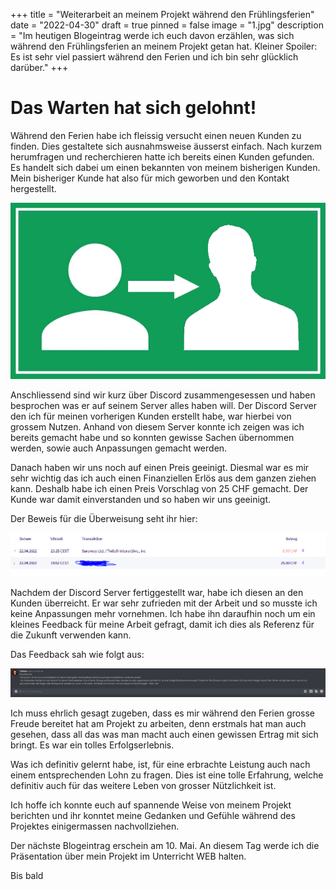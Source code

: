 +++
title = "Weiterarbeit an meinem Projekt während den Frühlingsferien"
date = "2022-04-30"
draft = true
pinned = false
image = "1.jpg"
description = "Im heutigen Blogeintrag werde ich euch davon erzählen, was sich während den Frühlingsferien an meinem Projekt getan hat. Kleiner Spoiler: Es ist sehr viel passiert während den Ferien und ich bin sehr glücklich darüber."
+++
# Das Warten hat sich gelohnt!

Während den Ferien habe ich fleissig versucht einen neuen Kunden zu finden. Dies gestaltete sich ausnahmsweise äusserst einfach. Nach kurzem herumfragen und recherchieren hatte ich bereits einen Kunden gefunden. Es handelt sich dabei um einen bekannten von meinem bisherigen Kunden. Mein bisheriger Kunde hat also für mich geworben und den Kontakt hergestellt. 

![](kontaktbilder-anpassen-android-titelbild.jpg)

Anschliessend sind wir kurz über Discord zusammengesessen und haben besprochen was er auf seinem Server alles haben will. Der Discord Server den ich für meinen vorherigen Kunden erstellt habe, war hierbei von grossem Nutzen. Anhand von diesem Server konnte ich zeigen was ich bereits gemacht habe und so konnten gewisse Sachen übernommen werden, sowie auch Anpassungen gemacht werden.

Danach haben wir uns noch auf einen Preis geeinigt. Diesmal war es mir sehr wichtig das ich auch einen Finanziellen Erlös aus dem ganzen ziehen kann. Deshalb habe ich einen Preis Vorschlag von 25 CHF gemacht. Der Kunde war damit einverstanden und so haben wir uns geeinigt.

Der Beweis für die Überweisung seht ihr hier:

![Hier seht ihr die Überweisung auf mein PaySafeCard Konto](microsoftteams-image.png)

Nachdem der Discord Server fertiggestellt war, habe ich diesen an den Kunden überreicht. Er war sehr zufrieden mit der Arbeit und so musste ich keine Anpassungen mehr vornehmen. Ich habe ihn daraufhin noch um ein kleines Feedback für meine Arbeit gefragt, damit ich dies als Referenz für die Zukunft verwenden kann.

Das Feedback sah wie folgt aus:

![Feedback von Mathias](microsoftteams-image-1-.png)

Ich muss ehrlich gesagt zugeben, dass es mir während den Ferien grosse Freude bereitet hat am Projekt zu arbeiten, denn erstmals hat man auch gesehen, dass all das was man macht auch einen gewissen Ertrag mit sich bringt. Es war ein tolles Erfolgserlebnis. 

Was ich definitiv gelernt habe, ist, für eine erbrachte Leistung auch nach einem entsprechenden Lohn zu fragen. Dies ist eine tolle Erfahrung, welche definitiv auch für das weitere Leben von grosser Nützlichkeit ist.

Ich hoffe ich konnte euch auf spannende Weise von meinem Projekt berichten und ihr konntet meine Gedanken und Gefühle während des Projektes einigermassen nachvollziehen.

Der nächste Blogeintrag erschein am 10. Mai. An diesem Tag werde ich die Präsentation über mein Projekt im Unterricht WEB halten.

Bis bald